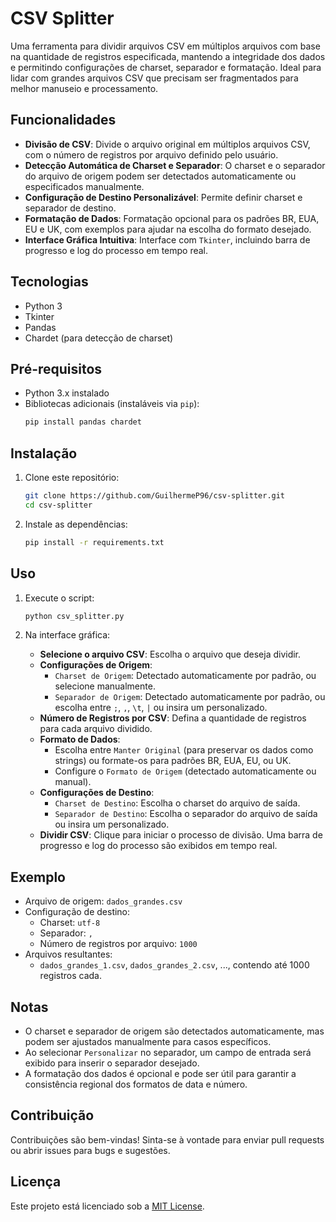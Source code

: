 
# CSV Splitter

Uma ferramenta para dividir arquivos CSV em múltiplos arquivos com base na quantidade de registros especificada, mantendo a integridade dos dados e permitindo configurações de charset, separador e formatação. Ideal para lidar com grandes arquivos CSV que precisam ser fragmentados para melhor manuseio e processamento.

## Funcionalidades

- **Divisão de CSV**: Divide o arquivo original em múltiplos arquivos CSV, com o número de registros por arquivo definido pelo usuário.
- **Detecção Automática de Charset e Separador**: O charset e o separador do arquivo de origem podem ser detectados automaticamente ou especificados manualmente.
- **Configuração de Destino Personalizável**: Permite definir charset e separador de destino.
- **Formatação de Dados**: Formatação opcional para os padrões BR, EUA, EU e UK, com exemplos para ajudar na escolha do formato desejado.
- **Interface Gráfica Intuitiva**: Interface com `Tkinter`, incluindo barra de progresso e log do processo em tempo real.

## Tecnologias

- Python 3
- Tkinter
- Pandas
- Chardet (para detecção de charset)

## Pré-requisitos

- Python 3.x instalado
- Bibliotecas adicionais (instaláveis via `pip`):
  ```bash
  pip install pandas chardet
  ```

## Instalação

1. Clone este repositório:
   ```bash
   git clone https://github.com/GuilhermeP96/csv-splitter.git
   cd csv-splitter
   ```
2. Instale as dependências:
   ```bash
   pip install -r requirements.txt
   ```

## Uso

1. Execute o script:
   ```bash
   python csv_splitter.py
   ```

2. Na interface gráfica:
   - **Selecione o arquivo CSV**: Escolha o arquivo que deseja dividir.
   - **Configurações de Origem**:
     - `Charset de Origem`: Detectado automaticamente por padrão, ou selecione manualmente.
     - `Separador de Origem`: Detectado automaticamente por padrão, ou escolha entre `;`, `,`, `\t`, `|` ou insira um personalizado.
   - **Número de Registros por CSV**: Defina a quantidade de registros para cada arquivo dividido.
   - **Formato de Dados**:
     - Escolha entre `Manter Original` (para preservar os dados como strings) ou formate-os para padrões BR, EUA, EU, ou UK.
     - Configure o `Formato de Origem` (detectado automaticamente ou manual).
   - **Configurações de Destino**:
     - `Charset de Destino`: Escolha o charset do arquivo de saída.
     - `Separador de Destino`: Escolha o separador do arquivo de saída ou insira um personalizado.
   - **Dividir CSV**: Clique para iniciar o processo de divisão. Uma barra de progresso e log do processo são exibidos em tempo real.

## Exemplo

- Arquivo de origem: `dados_grandes.csv`
- Configuração de destino:
  - Charset: `utf-8`
  - Separador: `,`
  - Número de registros por arquivo: `1000`
- Arquivos resultantes:
  - `dados_grandes_1.csv`, `dados_grandes_2.csv`, ..., contendo até 1000 registros cada.

## Notas

- O charset e separador de origem são detectados automaticamente, mas podem ser ajustados manualmente para casos específicos.
- Ao selecionar `Personalizar` no separador, um campo de entrada será exibido para inserir o separador desejado.
- A formatação dos dados é opcional e pode ser útil para garantir a consistência regional dos formatos de data e número.

## Contribuição

Contribuições são bem-vindas! Sinta-se à vontade para enviar pull requests ou abrir issues para bugs e sugestões.

## Licença

Este projeto está licenciado sob a [MIT License](LICENSE).
